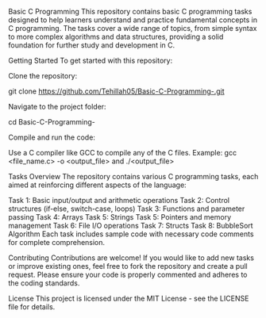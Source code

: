 Basic C Programming
This repository contains basic C programming tasks designed to help learners understand and practice fundamental concepts in C programming. The tasks cover a wide range of topics, from simple syntax to more complex algorithms and data structures, providing a solid foundation for further study and development in C.

Getting Started
To get started with this repository:

Clone the repository:

git clone https://github.com/Tehillah05/Basic-C-Programming-.git

Navigate to the project folder:

cd Basic-C-Programming-

Compile and run the code:

Use a C compiler like GCC to compile any of the C files.
Example: gcc <file_name.c> -o <output_file> and ./<output_file>

Tasks Overview
The repository contains various C programming tasks, each aimed at reinforcing different aspects of the language:

Task 1: Basic input/output and arithmetic operations
Task 2: Control structures (if-else, switch-case, loops)
Task 3: Functions and parameter passing
Task 4: Arrays
Task 5: Strings 
Task 5: Pointers and memory management
Task 6: File I/O operations
Task 7: Structs
Task 8: BubbleSort Algorithm
Each task includes sample code with necessary code comments for complete comprehension.

Contributing
Contributions are welcome! If you would like to add new tasks or improve existing ones, feel free to fork the repository and create a pull request. Please ensure your code is properly commented and adheres to the coding standards.

License
This project is licensed under the MIT License - see the LICENSE file for details.

